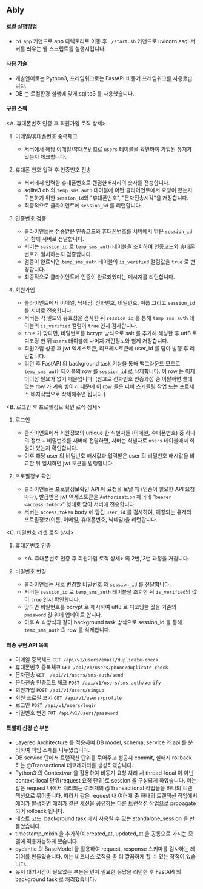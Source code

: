 ## Ably

#### 로컬 실행방법

- `cd app` 커맨드로 app 디렉토리로 이동 후  `./start.sh` 커맨드로 uvicorn asgi 서버를 띄우는 쉘 스크립트를 실행시킵니다.


#### 사용 기술

- 개발언어로는 Python3, 프레임워크로는 FastAPI 비동기 프레임워크를 사용했습니다.
- DB 는 로컬환경 실행에 맞게 sqlite3 를 사용했습니다.

#### 구현 스펙

<A. 휴대폰번호 인증 후 회원가입 로직 상세>
1. 이메일/휴대폰번호 중복체크
   - 서버에서 해당 이메일/휴대폰번호로 `users` 테이블을 확인하여 가입된 유저가 있는지 체크합니다.
2. 휴대폰 번호 입력 후 인증번호 전송
   - 서버에서 입력한 휴대폰번호로 랜덤한 6자리의 숫자를 전송합니다.
   - sqlite3 db 의 `temp_sms_auth` 테이블에 어떤 클라이언트에서 요청이 왔는지 구분하기 위한 
     `session_id`와 "휴대폰번호", "문자전송시각"을 저장합니다.
   - 최종적으로 클라이언트에 `session_id` 를 리턴합니다.     

3. 인증번호 검증
   - 클라이언트는 전송받은 인증코드와 휴대폰번호를 서버에서 받은
     `session_id` 와 함께 서버로 전달합니다.
   - 서버는 `session_id` 로 `temp_sms_auth` 테이블을 조회하여
    인증코드와 휴대폰번호가 일치하는지 검증합니다.
   - 검증이 완료되면 `temp_sms_auth` 테이블의 `is_verified` 컬럼값을
     `true` 로 변경합니다.
   - 최종적으로 클라이언트에 인증이 완료되었다는 메시지를 리턴합니다.
    
4. 회원가입
   - 클라이언트에서 이메일, 닉네임, 전화번호, 비밀번호, 이름 그리고
     `session_id` 를 서버로 전송합니다.
   - 서버는 각 필드의 유효성을 검사한 뒤 `session_id` 를 통해 `temp_sms_auth`
    테이블의 `is_verified` 컬럼이 `true` 인지 검사합니다.
   - `true` 가 맞다면, 비밀번호를 bcrypt 방식으로 salt 를 추가해 해싱한 후 utf8 로 디코딩 한 뒤 
     `users` 테이블에 나머지 개인정보와 함께 저장합니다.      
   - 회원가입 성공 후 jwt 엑세스토큰, 리프레시토큰에 user_id 를 담아 발행 후 리턴합니다.
   - 리턴 후 FastAPI 의 background task 기능을 통해 백그라운드 모드로 `temp_sms_auth` 
    테이블의 row 를 `session_id` 로 삭제합니다. 이 row 는 이제 더이상 필요가 없기 때문입니다.
     (참고로 전화번호 인증과정 중 이탈하면 쓸데없는 row 가 계속 쌓이기 때문에 이 row 들은 
     디비 스케줄링 작업 또는 프로세스 배치작업으로 삭제해주면 됩니다.)
     
<B. 로그인 후 프로필정보 확인 로직 상세>
1. 로그인
    - 클라이언트에서 회원정보의 unique 한 식별자들 (이메일, 휴대폰번호) 중 하나의 정보 + 비밀번호를
    서버에 전달하면, 서버는 식별자로 `users` 테이블에서 회원이 있는지 확인합니다.
    - 이후 해당 user 의 비밀번호 해시값과 입력받은 user 의 비밀번호 해시값을 비교한 뒤 일치하면
    jwt 토큰을 발행합니다.
      
2. 프로필정보 확인
    - 클라이언트는 프로필정보확인 API 에 요청을 보낼 때 (인증이 필요한 API 요청마다), 발급받은 jwt 액세스토큰을 `Authorization` 헤더에 
    "`bearer <access_token>`" 형태로 담아 서버에 전송합니다.  
    - 서버는 `access_token` body 에 담긴 `user_id` 를 검사하여, 매칭되는 유저의 프로필정보(이름, 이메일, 휴대폰번호, 닉네임)을 리턴합니다. 

<C. 비밀번호 리셋 로직 상세>
1. 휴대폰번호 인증
    - <A. 휴대폰번호 인증 후 회원가입 로직 상세> 의 2번, 3번 과정을 거칩니다.
      
2. 비밀번호 변경
    - 클라이언트는 새로 변경할 비밀번호 와 `session_id` 를 전달합니다.
    - 서버는 `session_id` 로 `temp_sms_auth` 테이블을 조회한 뒤 
      `is_verified`의 값이 `true` 인지 확인합니다.
    - 맞다면 비밀번호를 bcrypt 로 해시하여 utf8 로 디코딩한 값을 기존의 `password` 값 위에 업데이트 합니다.
    - 이후 A-4 방식과 같이 background task 방식으로 session_id 을 통해 `temp_sms_auth` 의 row 를 삭제합니다. 


#### 최종 구현 API 목록

- 이메일 중복체크 `GET /api/v1/users/email/duplicate-check`
- 휴대폰번호 중복체크 `GET /api/v1/users/phone/duplicate-check`
- 문자전송 `GET  /api/v1/users/sms-auth/send`
- 문자전송 인증코드 체크 `POST /api/v1/users/sms-auth/verify`
- 회원가입 `POST /api/v1/users/singup`
- 회원 프로필 보기 `GET /api/v1/users/profile`
- 로그인 `POST /api/v1/users/login`
- 비밀번호 변경 `PUT /api/v1/users/password`


#### 특별히 신경 쓴 부분

- Layered Architecture 를 적용하여 DB model, schema, service 와 api 를 분리하여 책임 소재를 나누었습니다.
- DB service 단에서 트랜잭션 단위를 묶어주고 성공시 commit, 실패시 rollback 하는 @Transactional 데코레이터를 생성하였습니다.    
- Python3 의 Contextvar 을 활용하여 비동기 요청 처리 시 
  thread-local 이 아닌 context-local 단위(request 요청 단위)로 session 을 구성되게 하였습니다.
  이는 같은 request 내에서 처리되는 여러개의 @Transactional 작업들을 하나의 트랜잭션으로 묶어줍니다. 따라서
  같은 request 내 여러개 중 하나의 트랜잭션 작업에서 에러가 발생하면 에러가 같은 세션을 공유하는 다른 트랜잭션 작업으로
  propagate 되어 rollback 됩니다. 
- 테스트 코드, background task 에서 사용될 수 있는 standalone_session 을 만들었습니다.
- timestamp_mixin 을 추가하여 created_at, updated_at 을 공통으로 가지는 모델에 적용가능하게 했습니다.
- pydantic 의 BaseModel 을 활용하여 request, response 스키마를 검사하는 레이어를 만들었습니다. 이는
  비즈니스 로직을 좀 더 깔끔하게 할 수 있는 장점이 있습니다.
- 유저 대기시간이 필요없는 부분은 먼저 필요한 응답을 리턴한 후 FastAPI 의 background task 로 처리했습니다.  
